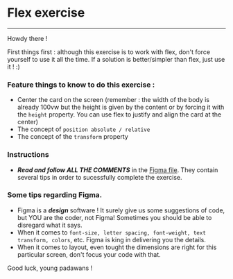 # Flex exercise

---

Howdy there !

First things first : although this exercise is to work with flex, don't force yourself to use it all the time. If a solution is better/simpler than flex, just use it ! :)

### Feature things to know to do this exercise :

- Center the card on the screen (remember : the width of the body is already 100vw but the height is given by the content or by forcing it with the `height` property. You can use flex to justify and align the card at the center)
- The concept of `position absolute / relative`
- The concept of the `transform` property

### Instructions

- **_Read and follow ALL THE COMMENTS_** in the [Figma file](https://www.figma.com/file/vZ4JwyonFDZ4cZXM1fnyNP/EXERCISE2?type=design&node-id=1%3A18&mode=dev). They contain several tips in order to sucessfully complete the exercise.

### Some tips regarding Figma.

- Figma is a **_design_** software ! It surely give us some suggestions of code, but YOU are the coder, not Figma! Sometimes you should be able to disregard what it says.
- When it comes to `font-size, letter spacing, font-weight, text transform, colors`, etc. Figma is king in delivering you the details.
- When it comes to layout, even tought the dimensions are right for this particular screen, don't focus your code with that.

Good luck, young padawans !
